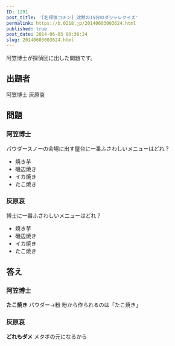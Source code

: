 ```yaml
---
ID: 1291
post_title: '[名探偵コナン] 沈黙の15分のダジャレクイズ'
permalink: https://b.0218.jp/20140603003624.html
published: true
post_date: 2014-06-03 00:36:24
slug: 20140603003624.html
---
```

阿笠博士が探偵団に出した問題です。
<!--more-->
<h2>出題者</h2>
阿笠博士
灰原哀

<h2>問題</h2>
<h3>阿笠博士</h3>
パウダースノーの会場に出す屋台に一番ふさわしいメニューはどれ？
<ul>
<li>焼き芋</li>
<li>磯辺焼き</li>
<li>イカ焼き</li>
<li>たこ焼き</li>
</ul>

<h3>灰原哀</h3>
博士に一番ふさわしいメニューはどれ？
<ul>
<li>焼き芋</li>
<li>磯辺焼き</li>
<li>イカ焼き</li>
<li>たこ焼き</li>
</ul>

<h2>答え</h2>
<h3>阿笠博士</h3>
<strong>たこ焼き</strong>
パウダー→粉
粉から作られるのは「たこ焼き」

<h3>灰原哀</h3>
<strong>どれもダメ</strong>
メタボの元になるから